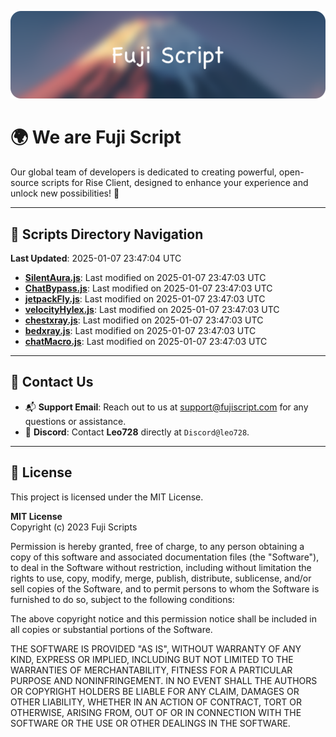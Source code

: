 ![Banner](.github/b.webp)

# 🌍 **We are Fuji Script**

Our global team of developers is dedicated to creating powerful, open-source scripts for Rise Client, designed to enhance your experience and unlock new possibilities! 🌟

---
<!-- SCRIPTS_NAVIGATION_START -->
## 📂 **Scripts Directory Navigation**

**Last Updated**: 2025-01-07 23:47:04 UTC

- **[SilentAura.js](scripts/SilentAura.js)**: Last modified on 2025-01-07 23:47:03 UTC
- **[ChatBypass.js](scripts/ChatBypass.js)**: Last modified on 2025-01-07 23:47:03 UTC
- **[jetpackFly.js](scripts/jetpackFly.js)**: Last modified on 2025-01-07 23:47:03 UTC
- **[velocityHylex.js](scripts/velocityHylex.js)**: Last modified on 2025-01-07 23:47:03 UTC
- **[chestxray.js](scripts/chestxray.js)**: Last modified on 2025-01-07 23:47:03 UTC
- **[bedxray.js](scripts/bedxray.js)**: Last modified on 2025-01-07 23:47:03 UTC
- **[chatMacro.js](scripts/chatMacro.js)**: Last modified on 2025-01-07 23:47:03 UTC

<!-- SCRIPTS_NAVIGATION_END -->

---

## 💬 **Contact Us**  
- 📬 **Support Email**: Reach out to us at [support@fujiscript.com](mailto:support@fujiscript.com) for any questions or assistance.  
- 💬 **Discord**: Contact **Leo728** directly at `Discord@leo728`.

---

## 📜 **License**

This project is licensed under the MIT License.  

**MIT License**  
Copyright (c) 2023 Fuji Scripts  

Permission is hereby granted, free of charge, to any person obtaining a copy of this software and associated documentation files (the "Software"), to deal in the Software without restriction, including without limitation the rights to use, copy, modify, merge, publish, distribute, sublicense, and/or sell copies of the Software, and to permit persons to whom the Software is furnished to do so, subject to the following conditions:  

The above copyright notice and this permission notice shall be included in all copies or substantial portions of the Software.  

THE SOFTWARE IS PROVIDED "AS IS", WITHOUT WARRANTY OF ANY KIND, EXPRESS OR IMPLIED, INCLUDING BUT NOT LIMITED TO THE WARRANTIES OF MERCHANTABILITY, FITNESS FOR A PARTICULAR PURPOSE AND NONINFRINGEMENT. IN NO EVENT SHALL THE AUTHORS OR COPYRIGHT HOLDERS BE LIABLE FOR ANY CLAIM, DAMAGES OR OTHER LIABILITY, WHETHER IN AN ACTION OF CONTRACT, TORT OR OTHERWISE, ARISING FROM, OUT OF OR IN CONNECTION WITH THE SOFTWARE OR THE USE OR OTHER DEALINGS IN THE SOFTWARE.  

